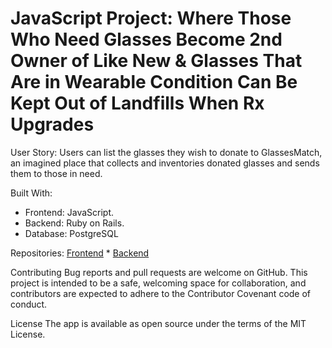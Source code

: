 # JavaScript Project: Where Those Who Need Glasses Become 2nd Owner of Like New & Glasses That Are in Wearable Condition Can Be Kept Out of Landfills When Rx Upgrades

User Story: Users can list the glasses they wish to donate to GlassesMatch, an imagined place that collects and inventories donated glasses and sends them to those in need.

Built With:
* Frontend: JavaScript.
* Backend: Ruby on Rails.
* Database: PostgreSQL

Repositories:
[Frontend](https://github.com/NiushaH/glassmatch-frontend)  *  [Backend](https://github.com/NiushaH/glassmatch-api)

Contributing
Bug reports and pull requests are welcome on GitHub.  This project is intended to be a safe, welcoming space for collaboration, and contributors are expected to adhere to the Contributor Covenant code of conduct.

License
The app is available as open source under the terms of the MIT License.
